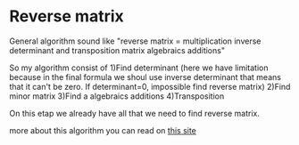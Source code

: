 # Reverse matrix

General algorithm sound like "reverse matrix = multiplication inverse determinant and transposition matrix algebraics additions"

So my algorithm consist of
1)Find determinant (here we have limitation because in the final formula we shoul use inverse determinant that means that it can't be zero. If determinant=0, impossible find reverse matrix)
2)Find minor matrix
3)Find a algebraics additions
4)Transposition

On this etap we already have all that we need to find reverse matrix.

more about this algorithm you can read on [this site](http://mathprofi.ru/kak_naiti_obratnuyu_matricu.html)
